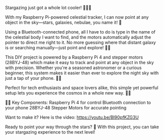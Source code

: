 Stargazing just got a whole lot cooler! 🌌🔭✨

With my Raspberry Pi-powered celestial tracker, I can now point at any object in the sky—stars, galaxies, nebulae, you name it! 🌠

Using a Bluetooth-connected phone, all I have to do is type in the name of the celestial body I want to find, and the motors automatically adjust the pointer to direct me right to it. No more guessing where that distant galaxy is or searching manually—just point and explore! 🌙🚀

This DIY project is powered by a Raspberry Pi 4 and stepper motors (28BYJ-48) which make it easy to track and point at any object in the sky with precision. Whether you're a seasoned astronomer or a curious beginner, this system makes it easier than ever to explore the night sky with just a tap of your phone. 📱✨

Perfect for tech enthusiasts and space lovers alike, this simple yet powerful setup lets you experience the cosmos in a whole new way. 🌌🔧

🔧💡 Key Components:
Raspberry Pi 4 for control
Bluetooth connection to your phone
28BYJ-48 Stepper Motors for accurate pointing

Want to make it? Here is the video: https://youtu.be/BI90pfKZG3U

Ready to point your way through the stars? 🌟 With this project, you can take your stargazing experience to the next level!

